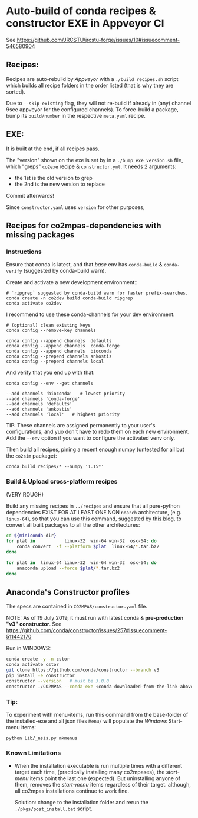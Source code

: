# Auto-build of conda recipes & constructor EXE in Appveyor CI

See https://github.com/JRCSTU/jrcstu-forge/issues/10#issuecomment-546580904

## Recipes:

Recipes are auto-rebuild by *Appveyor* with a `./build_recipes.sh` script
which builds all recipe folders in the order listed (that is why they are sorted). 

Due to `--skip-existing` flag, they will not re-build if already in
(any) channel  9see appveyor for the configured channels).
To force-build a package, bump its `build/number` in the respective `meta.yaml` 
recipe.

## EXE:

It is built at the end, if all recipes pass.

The "version" shown on the exe is set by in a `./bump_exe_version.sh` file,
which "greps" `co2exe` recipe & `constructor.yml`.  It needs 2 arguments:
-  the 1st is the old version to grep
-  the 2nd is the new version to replace

Commit afterwards!

Since `constructor.yaml` uses `version` for other purposes,


## Recipes for co2mpas-dependencies with missing packages

### Instructions
Ensure that conda is latest, and that *base* env has `conda-build` & `conda-verify` 
(suggested  by conda-build warn).

Create and activate a new development environment::

    # `ripgrep` suggested by conda-build warn for faster prefix-searches.
    conda create -n co2dev build conda-build ripgrep 
    conda activate co2dev

I recommend to use these conda-channels for your dev environment:


```
# (optional) clean existing keys
conda config --remove-key channels

conda config --append channels  defaults
conda config --append channels  conda-forge
conda config --append channels  bioconda
conda config --prepend channels ankostis
conda config --prepend channels local
```

And verify that you end up with that:


```
conda config --env --get channels

--add channels 'bioconda'   # lowest priority
--add channels 'conda-forge'
--add channels 'defaults'
--add channels 'ankostis'
--add channels 'local'   # highest priority
```

TIP:
    These channels are assigned permanently to your user's configurations, and 
    yuo don't have to redo them on each new environment.
    Add the `--env` option if you want to configure the activated venv only.

Then build all recipes, pining a recent enough numpy (untested for all but the `co2sim` package):

    conda build recipes/* --numpy '1.15*'


### Build & Upload cross-platform recipes
(VERY ROUGH)

Build any missing recipes in `../recipes` and ensure that all pure-python dependencies
EXIST FOR AT LEAST ONE NON `noarch` architecture, (e.g. `linux-64`), so that
you can use this command, suggested by [this blog](https://medium.com/@Amet13/building-a-cross-platform-python-installer-using-conda-constructor-f91b70d393),
to convert all built packages to all the other architectures:

```bash
cd ${miniconda-dir}
for plat in           linux-32  win-64 win-32  osx-64; do
    conda convert  -f --platform $plat  linux-64/*.tar.bz2
done

for plat in  linux-64 linux-32  win-64 win-32  osx-64; do
    anaconda upload --force $plat/*.tar.bz2
done
```


## Anaconda's Constructor profiles

The specs are contained in `CO2MPAS/constructor.yaml` file.

NOTE: As of 19 July 2019, it must run with latest conda & **pre-production "v3" constructor**.
See https://github.com/conda/constructor/issues/257#issuecomment-511442170

Run in WINDOWS:

```bash
conda create -y -n cstor
conda activate cstor
git clone https://github.com/conda/constructor --branch v3
pip install -e constructor
constructor --version   # must be 3.0.0
constructor ./CO2MPAS --conda-exe <conda-downloaded-from-the-link-above> 
```

### Tip:

To experiment with menu-items, run this command from the base-folder of the installed-exe 
and all json files `Menu/` will populate the *Windows* Start-menu items:

    python Lib/_nsis.py mkmenus


### Known Limitations

- When the installation executable is run multiple times with a different target each time,
  (practically installing many co2mpases), the *start-menu* items point the last one (expected).
  But uninstalling anyone of them, removes the *start-menu* items regardless of their target.
  although, all co2mpas installations continue to work fine.
  
  Solution: change to the installation folder and rerun the `./pkgs/post_install.bat` script.
